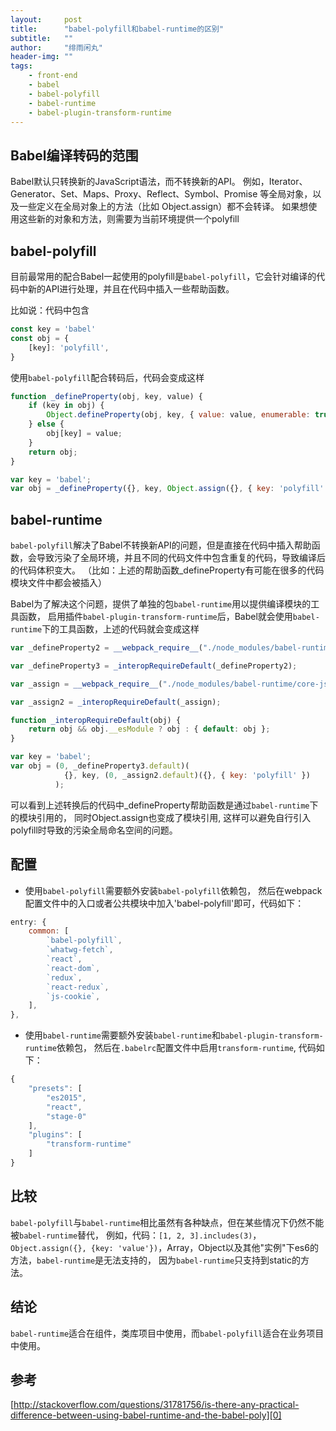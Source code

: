 ```yaml
---
layout:     post
title:      "babel-polyfill和babel-runtime的区别"
subtitle:   ""
author:     "绯雨闲丸"
header-img: ""
tags:
    - front-end
    - babel
    - babel-polyfill
    - babel-runtime
    - babel-plugin-transform-runtime
---
```


> 

## Babel编译转码的范围

Babel默认只转换新的JavaScript语法，而不转换新的API。
例如，Iterator、Generator、Set、Maps、Proxy、Reflect、Symbol、Promise 等全局对象，以及一些定义在全局对象上的方法（比如 Object.assign）都不会转译。
如果想使用这些新的对象和方法，则需要为当前环境提供一个polyfill

## babel-polyfill

目前最常用的配合Babel一起使用的polyfill是`babel-polyfill`，它会针对编译的代码中新的API进行处理，并且在代码中插入一些帮助函数。

比如说：代码中包含

```js
const key = 'babel'
const obj = {
    [key]: 'polyfill',
}
```

使用`babel-polyfill`配合转码后，代码会变成这样

```js
function _defineProperty(obj, key, value) {
    if (key in obj) {
        Object.defineProperty(obj, key, { value: value, enumerable: true, configurable: true, writable: true });
    } else {
        obj[key] = value;
    }
    return obj;
}

var key = 'babel';
var obj = _defineProperty({}, key, Object.assign({}, { key: 'polyfill' }));
```

## babel-runtime

`babel-polyfill`解决了Babel不转换新API的问题，但是直接在代码中插入帮助函数，会导致污染了全局环境，并且不同的代码文件中包含重复的代码，导致编译后的代码体积变大。
（比如：上述的帮助函数_defineProperty有可能在很多的代码模块文件中都会被插入）

Babel为了解决这个问题，提供了单独的包`babel-runtime`用以提供编译模块的工具函数，
启用插件`babel-plugin-transform-runtime`后，Babel就会使用`babel-runtime`下的工具函数，上述的代码就会变成这样

```js
var _defineProperty2 = __webpack_require__("./node_modules/babel-runtime/helpers/defineProperty.js");

var _defineProperty3 = _interopRequireDefault(_defineProperty2);

var _assign = __webpack_require__("./node_modules/babel-runtime/core-js/object/assign.js");

var _assign2 = _interopRequireDefault(_assign);

function _interopRequireDefault(obj) { 
    return obj && obj.__esModule ? obj : { default: obj }; 
}

var key = 'babel';
var obj = (0, _defineProperty3.default)(
            {}, key, (0, _assign2.default)({}, { key: 'polyfill' })
          );
```

可以看到上述转换后的代码中_defineProperty帮助函数是通过`babel-runtime`下的模块引用的，
同时Object.assign也变成了模块引用, 这样可以避免自行引入polyfill时导致的污染全局命名空间的问题。

## 配置

* 使用`babel-polyfill`需要额外安装`babel-polyfill`依赖包，
然后在webpack配置文件中的入口或者公共模块中加入'babel-polyfill'即可，代码如下：

```js
entry: {
    common: [
        `babel-polyfill`,
        `whatwg-fetch`,
        `react`,
        `react-dom`,
        `redux`,
        `react-redux`,
        `js-cookie`,
    ],
},
```

* 使用`babel-runtime`需要额外安装`babel-runtime`和`babel-plugin-transform-runtime`依赖包，
然后在`.babelrc`配置文件中启用`transform-runtime`, 代码如下：

```js
{
    "presets": [
        "es2015",
        "react",
        "stage-0"
    ],
    "plugins": [
        "transform-runtime"
    ]
}
```

## 比较

`babel-polyfill`与`babel-runtime`相比虽然有各种缺点，但在某些情况下仍然不能被`babel-runtime`替代，
例如，代码：`[1, 2, 3].includes(3)`，`Object.assign({}, {key: 'value'})`，Array，Object以及其他"实例"下es6的方法，`babel-runtime`是无法支持的，
因为`babel-runtime`只支持到static的方法。

## 结论

`babel-runtime`适合在组件，类库项目中使用，而`babel-polyfill`适合在业务项目中使用。

## 参考

[http://stackoverflow.com/questions/31781756/is-there-any-practical-difference-between-using-babel-runtime-and-the-babel-poly][0]

[0]: http://stackoverflow.com/questions/31781756/is-there-any-practical-difference-between-using-babel-runtime-and-the-babel-poly












